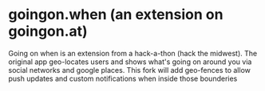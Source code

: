 goingon.when (an extension on goingon.at)
==========

Going on when is an extension from a hack-a-thon (hack the midwest).  The original app geo-locates users and shows what's going on around you via social networks and google places.  This fork will add geo-fences to allow push updates and custom notifications when inside those bounderies 
